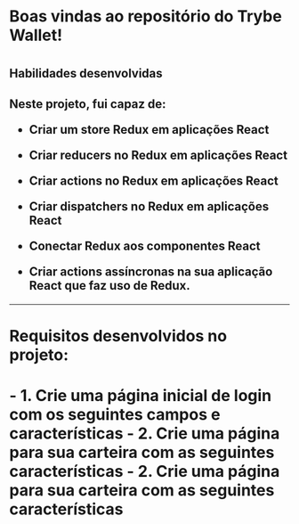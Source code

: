 <h1>Boas vindas ao repositório do Trybe Wallet!<h1>
<h2>Habilidades desenvolvidas<h2>
<p>Neste projeto, fui capaz de:

- Criar um store Redux em aplicações React

- Criar reducers no Redux em aplicações React

- Criar actions no Redux em aplicações React

- Criar dispatchers no Redux em aplicações React

- Conectar Redux aos componentes React

- Criar actions assíncronas na sua aplicação React que faz uso de Redux.

---
<p>
<h1>Requisitos desenvolvidos no projeto:<h1>
<p>
- 1. Crie uma página inicial de login com os seguintes campos e características
- 2. Crie uma página para sua carteira com as seguintes características
- 2. Crie uma página para sua carteira com as seguintes características
<p>
    


    
